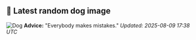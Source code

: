 ## 🐶 Latest random dog image
![Dog](https://images.dog.ceo/breeds/dane-great/n02109047_5910.jpg)
**Advice:** "Everybody makes mistakes."
*Updated: 2025-08-09 17:38 UTC*
